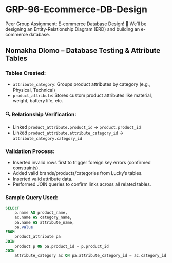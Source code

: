 # GRP-96-Ecommerce-DB-Design
Peer Group Assignment: E-commerce Database Design! 🎯 We’ll be designing an Entity-Relationship Diagram (ERD) and building an e-commerce database.

## Nomakha Dlomo – Database Testing & Attribute Tables

### Tables Created:
- `attribute_category`: Groups product attributes by category (e.g., Physical, Technical)
- `product_attribute`: Stores custom product attributes like material, weight, battery life, etc.

### 🔍 Relationship Verification:
- Linked `product_attribute.product_id` → `product.product_id`
- Linked `product_attribute.attribute_category_id` → `attribute_category.category_id`

### Validation Process:
- Inserted invalid rows first to trigger foreign key errors (confirmed constraints).
- Added valid brands/products/categories from Lucky’s tables.
- Inserted valid attribute data.
- Performed JOIN queries to confirm links across all related tables.

### Sample Query Used:

```sql
SELECT 
    p.name AS product_name,
    ac.name AS category_name,
    pa.name AS attribute_name,
    pa.value
FROM 
    product_attribute pa
JOIN 
    product p ON pa.product_id = p.product_id
JOIN 
    attribute_category ac ON pa.attribute_category_id = ac.category_id;

